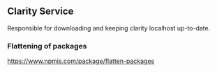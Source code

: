 ﻿## Clarity Service

Responsible for downloading and keeping clarity localhost up-to-date.


### Flattening of packages

https://www.npmjs.com/package/flatten-packages